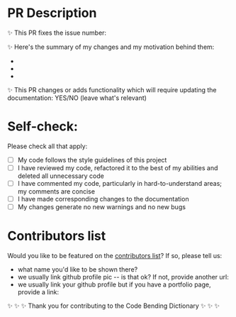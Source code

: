 # PR Description

✨ This PR fixes the issue number: 

✨ Here's the summary of my changes and my motivation behind them:

-
-
-

✨ This PR changes or adds functionality which will require updating the documentation: YES/NO (leave what's relevant)


# Self-check:

Please check all that apply:

- [ ] My code follows the style guidelines of this project
- [ ] I have reviewed my code, refactored it to the best of my abilities and deleted all unnecessary code
- [ ] I have commented my code, particularly in hard-to-understand areas; my comments are concise
- [ ] I have made corresponding changes to the documentation
- [ ] My changes generate no new warnings and no new bugs

# Contributors list
Would you like to be featured on the [contributors list](https://github.com/sylwiavargas/The-Code-Bending-Dictionary#contributors)? If so, please tell us:
- what name you'd like to be shown there?
- we usually link github profile pic -- is that ok? If not, provide another url: 
- we usually link your github profile but if you have a portfolio page, provide a link:

✨ ✨ ✨  Thank you for contributing to the Code Bending Dictionary ✨ ✨ ✨ 
